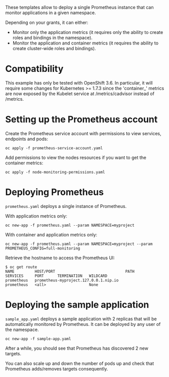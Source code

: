 These templates allow to deploy a single Prometheus instance that can monitor
applications in a given namespace.

Depending on your grants, it can either:

* Monitor only the application metrics (it requires only the ability to create
  roles and bindings in the namespace).
* Monitor the application and container metrics (it requires the ability to
  create cluster-wide roles and bindings).

# Compatibility

This example has only be tested with OpenShift 3.6. In particular, it will
require some changes for Kubernetes >= 1.7.3 since the 'container_' metrics are
now exposed by the Kubelet service at /metrics/cadvisor instead of /metrics.

# Setting up the Prometheus account

Create the Prometheus service account with permissions to view services,
endpoints and pods:

```
oc apply -f prometheus-service-account.yaml
```

Add permissions to view the nodes resources if you want to get the container
metrics:

```
oc apply -f node-monitoring-permissions.yaml
```

# Deploying Prometheus

`prometheus.yaml` deploys a single instance of Prometheus.

With application metrics only:

```
oc new-app -f prometheus.yaml --param NAMESPACE=myproject
```

With container and application metrics only:

```
oc new-app -f prometheus.yaml --param NAMESPACE=myproject --param PROMETHEUS_CONFIG=full-monitoring
```

Retrieve the hostname to access the Prometheus UI:

```
$ oc get route
NAME         HOST/PORT                               PATH      SERVICES     PORT      TERMINATION   WILDCARD
prometheus   prometheus-myproject.127.0.0.1.nip.io             prometheus   <all>                   None
```

# Deploying the sample application

`sample_app.yaml` deploys a sample application with 2 replicas that will be
automatically monitored by Prometheus. It can be deployed by any user of the
namespace.

```
oc new-app -f sample-app.yaml
```

After a while, you should see that Prometheus has discovered 2 new targets.

You can also scale up and down the number of pods up and check that Prometheus
adds/removes targets consequently.
